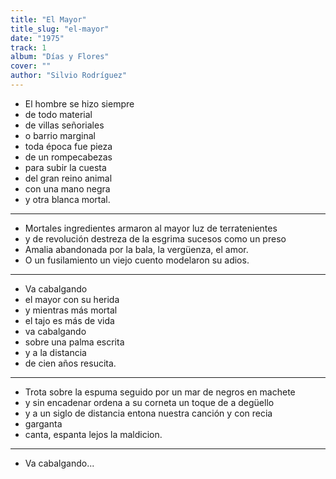 ```yaml
---
title: "El Mayor"
title_slug: "el-mayor"
date: "1975"
track: 1
album: "Días y Flores"
cover: ""
author: "Silvio Rodríguez"
---
```


- El hombre se hizo siempre
- de todo material
- de villas señoriales
- o barrio marginal
- toda época fue pieza
- de un rompecabezas
- para subir la cuesta
- del gran reino animal
- con una mano negra
- y otra blanca mortal.

---

- Mortales ingredientes armaron al mayor luz de terratenientes
- y de revolución destreza de la esgrima sucesos como un preso
- Amalia abandonada por la bala, la vergüenza, el amor.
- O un fusilamiento un viejo cuento modelaron su adios.

---

- Va cabalgando
- el mayor con su herida
- y mientras más mortal
- el tajo es más de vida
- va cabalgando
- sobre una palma escrita
- y a la distancia
- de cien años resucita.

---

- Trota sobre la espuma seguido por un mar de negros en machete
- y sin encadenar ordena a su corneta un toque de a degüello
- y a un siglo de distancia entona nuestra canción y con recia
- garganta
- canta, espanta lejos la maldicion.

---

- Va cabalgando...
